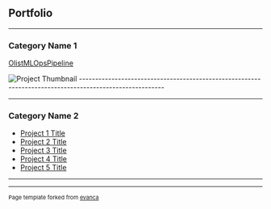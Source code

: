 ## Portfolio

---

### Category Name 1

[OlistMLOpsPipeline](https://github.com/phanindrakumar08/OlistMLOpsPipeline-using-ZenML)

<img src="images/dummy_thumbnail.jpg?raw=true" alt="Project Thumbnail"/>
--------------------------------------------------------------------------------------------------------

---
 
### Category Name 2

- [Project 1 Title](http://example.com/)
- [Project 2 Title](http://example.com/)
- [Project 3 Title](http://example.com/)
- [Project 4 Title](http://example.com/)
- [Project 5 Title](http://example.com/)

---




---
<p style="font-size:11px">Page template forked from <a href="https://github.com/evanca/quick-portfolio">evanca</a></p>
<!-- Remove above link if you don't want to attibute -->
